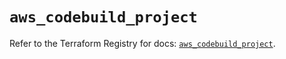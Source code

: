 # `aws_codebuild_project`

Refer to the Terraform Registry for docs: [`aws_codebuild_project`](https://registry.terraform.io/providers/hashicorp/aws/5.83.1/docs/resources/codebuild_project).
